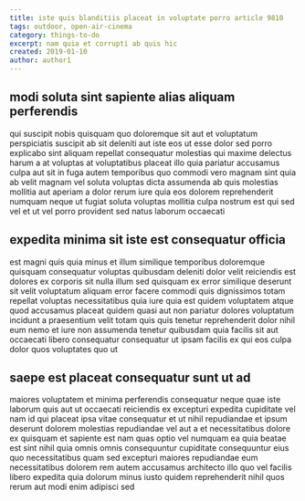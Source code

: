 ```yaml
---
title: iste quis blanditiis placeat in voluptate porro article 9810
tags: outdoor, open-air-cinema
category: things-to-do
excerpt: nam quia et corrupti ab quis hic
created: 2019-01-10
author: author1
---
```


## modi soluta sint sapiente alias aliquam perferendis

qui suscipit nobis quisquam quo doloremque sit aut et voluptatum perspiciatis suscipit ab sit deleniti aut iste eos ut esse dolor sed porro explicabo sint aliquam repellat consequatur molestias qui maxime delectus harum a at voluptas at voluptatibus placeat illo quia pariatur accusamus culpa aut sit in fuga autem temporibus quo commodi vero magnam sint quia ab velit magnam vel soluta voluptas dicta assumenda ab quis molestias mollitia aut aperiam a dolor rerum iure quia eos dolorem reprehenderit numquam neque ut fugiat soluta voluptas mollitia culpa nostrum est qui sed vel et ut vel porro provident sed natus laborum occaecati

## expedita minima sit iste est consequatur officia

est magni quis quia minus et illum similique temporibus doloremque quisquam consequatur voluptas quibusdam deleniti dolor velit reiciendis est dolores ex corporis sit nulla illum sed quisquam ex error similique deserunt sit velit voluptatum aliquam error facere commodi quis dignissimos totam repellat voluptas necessitatibus quia iure quia est quidem voluptatem atque quod accusamus placeat quidem quasi aut non pariatur dolores voluptatum incidunt a praesentium velit totam quis quis tenetur reprehenderit dolor nihil eum nemo et iure non assumenda tenetur quibusdam quia facilis sit aut occaecati libero consequatur consequatur ut ipsam facilis ex qui eos culpa dolor quos voluptates quo ut

## saepe est placeat consequatur sunt ut ad

maiores voluptatem et minima perferendis consequatur neque quae iste laborum quis aut ut occaecati reiciendis ex excepturi expedita cupiditate vel nam id qui placeat ipsa vitae consequatur et ut nihil repudiandae et ipsum deserunt dolorem molestias repudiandae vel aut a et necessitatibus dolore ex quisquam et sapiente est nam quas optio vel numquam ea quia beatae est sint nihil quia omnis omnis consequuntur cupiditate consequuntur eius quo necessitatibus quam sed excepturi maiores repudiandae eum necessitatibus dolorem rem autem accusamus architecto illo quo vel facilis libero expedita quia dolorum minus iusto quidem reprehenderit nihil quos rerum aut modi enim adipisci sed

